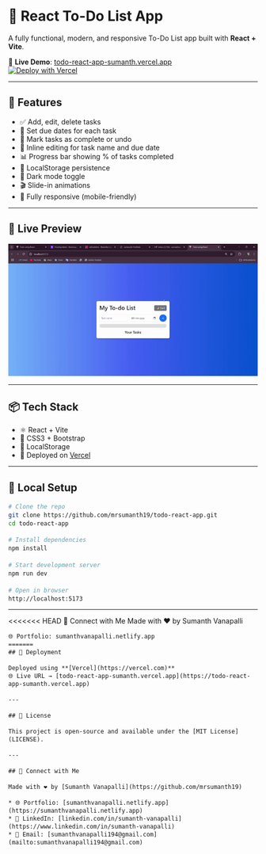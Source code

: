 # 📝 React To-Do List App

A fully functional, modern, and responsive To-Do List app built with **React + Vite**.

🔗 **Live Demo**: [todo-react-app-sumanth.vercel.app](https://todo-react-app-sumanth.vercel.app)  
[![Deploy with Vercel](https://vercel.com/button)](https://vercel.com/import/project?template=todo-react-app)

---

## 🚀 Features

- ✅ Add, edit, delete tasks
- 📅 Set due dates for each task
- 🔁 Mark tasks as complete or undo
- 🧠 Inline editing for task name and due date
- 📊 Progress bar showing % of tasks completed
- 💾 LocalStorage persistence
- 🌙 Dark mode toggle
- 🎬 Slide-in animations
- 📱 Fully responsive (mobile-friendly)

---

## 🧩 Live Preview

![App Interaction Preview](./preview.gif)

---

## 📦 Tech Stack

- ⚛️ React + Vite
- 🎨 CSS3 + Bootstrap
- 📁 LocalStorage
- 🚀 Deployed on [Vercel](https://vercel.com)

---

## 🔧 Local Setup

```bash
# Clone the repo
git clone https://github.com/mrsumanth19/todo-react-app.git
cd todo-react-app

# Install dependencies
npm install

# Start development server
npm run dev

# Open in browser
http://localhost:5173
````

---

<<<<<<< HEAD
🔗 Connect with Me
Made with ❤️ by Sumanth Vanapalli
```
🌐 Portfolio: sumanthvanapalli.netlify.app
=======
## 🧪 Deployment

Deployed using **[Vercel](https://vercel.com)**
🌐 Live URL → [todo-react-app-sumanth.vercel.app](https://todo-react-app-sumanth.vercel.app)

---

## 📄 License

This project is open-source and available under the [MIT License](LICENSE).

---

## 🔗 Connect with Me

Made with ❤️ by [Sumanth Vanapalli](https://github.com/mrsumanth19)

* 🌐 Portfolio: [sumanthvanapalli.netlify.app](https://sumanthvanapalli.netlify.app)
* 💼 LinkedIn: [linkedin.com/in/sumanth-vanapalli](https://www.linkedin.com/in/sumanth-vanapalli)
* 📧 Email: [sumanthvanapalli194@gmail.com](mailto:sumanthvanapalli194@gmail.com)

